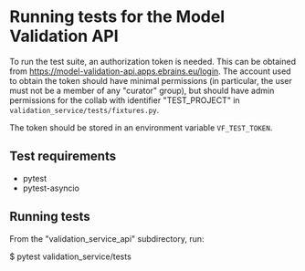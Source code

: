 # Running tests for the Model Validation API


To run the test suite, an authorization token is needed. This can be obtained from https://model-validation-api.apps.ebrains.eu/login. The account used to obtain the token should have minimal permissions
(in particular, the user must not be a member of any "curator" group), but should have admin permissions
for the collab with identifier "TEST_PROJECT" in `validation_service/tests/fixtures.py`.

The token should be stored in an environment variable `VF_TEST_TOKEN`.

## Test requirements

- pytest
- pytest-asyncio

## Running tests

From the "validation_service_api" subdirectory, run:

  $ pytest validation_service/tests
